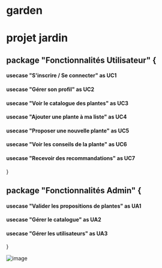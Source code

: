 # garden

# projet jardin 

## package "Fonctionnalités Utilisateur" {
  #### usecase "S'inscrire / Se connecter" as UC1
  #### usecase "Gérer son profil" as UC2
  #### usecase "Voir le catalogue des plantes" as UC3
  #### usecase "Ajouter une plante à ma liste" as UC4
  #### usecase "Proposer une nouvelle plante" as UC5
  #### usecase "Voir les conseils de la plante" as UC6
  #### usecase "Recevoir des recommandations" as UC7
}


## package "Fonctionnalités Admin" {
 #### usecase "Valider les propositions de plantes" as UA1
  #### usecase "Gérer le catalogue" as UA2
  #### usecase "Gérer les utilisateurs" as UA3
}

![image](https://github.com/user-attachments/assets/e21e7cba-b008-4036-8ddf-0f4f6be4040b)
